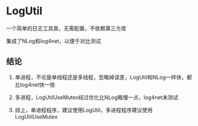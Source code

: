 # LogUtil
一个简单的日志工具类，无需配置，不依赖第三方库

集成了NLog和log4net，以便于对比测试

## 结论

1. 单进程，不论是单线程还是多线程，忽略掉误差，LogUtil和NLog一样快，都比log4net快一倍

2. 多进程，LogUtilUseMutex经过优化比NLog略慢一点，log4net未测试

3. 综上，单进程程序，建议使用LogUtil，多进程程序建议使用LogUtilUseMutex



